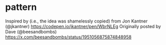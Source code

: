 # pattern
 Inspired by (i.e., the idea was shamelessly copied) from Jon Kantner (@jkantner)   https://codepen.io/jkantner/pen/WbrNLEg    Originally posted by Dave (@beesandbombs)   https://x.com/beesandbombs/status/1951056875874848958
